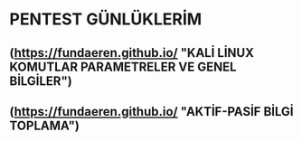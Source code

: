 # PENTEST GÜNLÜKLERİM

## (https://fundaeren.github.io/ "KALİ LİNUX KOMUTLAR PARAMETRELER VE GENEL BİLGİLER")
## (https://fundaeren.github.io/ "AKTİF-PASİF BİLGİ TOPLAMA")
